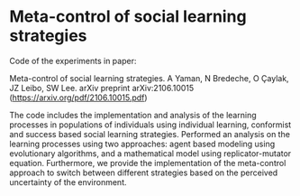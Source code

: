 # Meta-control of social learning strategies
Code of the experiments in paper:

Meta-control of social learning strategies. A Yaman, N Bredeche, O Çaylak, JZ Leibo, SW Lee. arXiv preprint arXiv:2106.10015 (https://arxiv.org/pdf/2106.10015.pdf)

The code includes the implementation and analysis of the learning processes in populations of individuals using individual learning, conformist and success based social learning strategies. Performed an analysis on the learning processes using two approaches: agent based modeling using evolutionary algorithms, and a mathematical model using replicator-mutator equation. Furthermore, we provide the implementation of the meta-control approach to switch between different strategies based on the perceived uncertainty of the environment.
